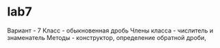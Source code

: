 # lab7
Вариант - 7
Класс - обыкновенная дробь
Члены класса - числитель и знаменатель
Методы - конструктор, определение обратной дроби, 

